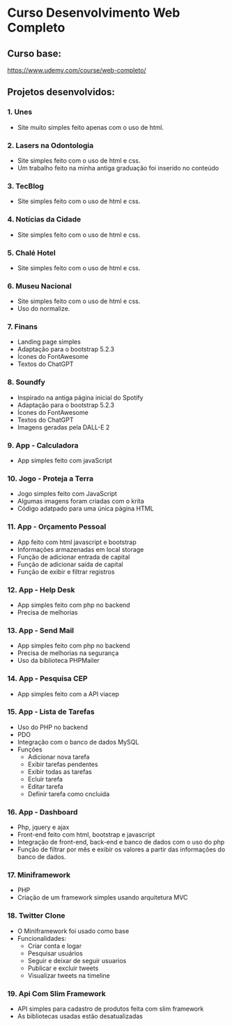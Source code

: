 # Curso Desenvolvimento Web Completo
## Curso base:
https://www.udemy.com/course/web-completo/


## Projetos desenvolvidos:

### 1. Unes
* Site muito simples feito apenas com o uso de html.

### 2. Lasers na Odontologia
* Site simples feito com o uso de html e css.
* Um trabalho feito na minha antiga graduação foi inserido no conteúdo

### 3. TecBlog
* Site simples feito com o uso de html e css.

### 4. Notícias da Cidade
* Site simples feito com o uso de html e css.

### 5. Chalé Hotel
* Site simples feito com o uso de html e css.

### 6. Museu Nacional
* Site simples feito com o uso de html e css.
* Uso do normalize.

### 7. Finans
* Landing page simples
* Adaptação para o bootstrap 5.2.3
* Ícones do FontAwesome
* Textos do ChatGPT

### 8. Soundfy
* Inspirado na antiga página inicial do Spotify
* Adaptação para o bootstrap 5.2.3
* Ícones do FontAwesome
* Textos do ChatGPT
* Imagens geradas pela DALL-E 2

### 9. App - Calculadora
* App simples feito com javaScript

### 10. Jogo - Proteja a Terra
* Jogo simples feito com JavaScript
* Algumas imagens foram criadas com o krita
* Código adatpado para uma única página HTML

### 11. App - Orçamento Pessoal
* App feito com html javascript e bootstrap
* Informações armazenadas em local storage
* Função de adicionar entrada de capital
* Função de adicionar saída de capital
* Função de exibir e filtrar registros

### 12. App - Help Desk
* App simples feito com php no backend
* Precisa de melhorias

### 13. App - Send Mail
* App simples feito com php no backend
* Precisa de melhorias na segurança
* Uso da biblioteca PHPMailer

### 14. App - Pesquisa CEP
* App simples feito com a API viacep

### 15. App - Lista de Tarefas
* Uso do PHP no backend
* PDO
* Integração com o banco de dados MySQL
* Funções
	*  Adicionar nova tarefa
	*  Exibir tarefas pendentes
	* Exibir todas as tarefas
	* Ecluir tarefa
	* Editar tarefa
	* Definir tarefa como cncluida

### 16. App - Dashboard
* Php, jquery e ajax
* Front-end feito com html, bootstrap e javascript
* Integração de front-end, back-end e banco de dados com o uso do php
* Função de filtrar por mês e exibir os valores a partir das informações do banco de dados.

### 17. Miniframework
* PHP
* Criação de um framework simples usando arquitetura MVC

### 18. Twitter Clone
* O Miniframework foi usado como  base
* Funcionalidades:
	* Criar conta e logar
	* Pesquisar usuários
	* Seguir e deixar de seguir usuarios
	* Publicar  e excluir tweets
	* Visualizar tweets na timeline

### 19. Api Com Slim Framework
* API simples para cadastro de produtos feita com slim framework
* As bibliotecas usadas estão desatualizadas
